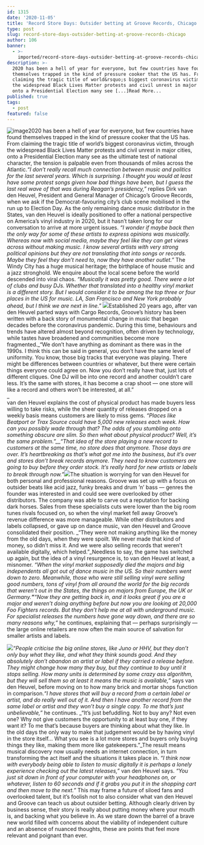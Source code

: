 ```yaml
---
id: 1315
date: '2020-11-05'
title: 'Record Store Days: Outsider betting at Groove Records, Chicago - Loose Lips'
type: post
slug: record-store-days-outsider-betting-at-groove-records-chicago
author: 106
banner:
  - >-
    imported/record-store-days-outsider-betting-at-groove-records-chicago/image1315.jpeg
description: >-
  2020 has been a hell of year for everyone, but few countries have found
  themselves trapped in the kind of pressure cooker that the US has. From
  claiming the tragic title of world&rsquo;s biggest coronavirus victim, through
  the widespread Black Lives Matter protests and civil unrest in major cities,
  onto a Presidential Election many see [...]Read More...
published: true
tags:
  - post
featured: false
---
```

![image](../imported/record-store-days-outsider-betting-at-groove-records-chicago/image1315.jpeg)2020 has been a hell of year for everyone, but few countries have found themselves trapped in the kind of pressure cooker that the US has. From claiming the tragic title of world’s biggest coronavirus victim, through the widespread Black Lives Matter protests and civil unrest in major cities, onto a Presidential Election many see as the ultimate test of national character, the tension is palpable even from thousands of miles across the Atlantic._“I don’t really recall much connection between music and politics for the last several years. Which is surprising. I thought you would at least have some protest songs given how bad things have been, but I guess the last real wave of that was during Reagan’s presidency,”_ replies Dirk van den Heuvel, President and General Manager of Chicago’s Groove Records, when we ask if the Democrat-favouring city’s club scene mobilised in the run up to Election Day. As the only remaining dance music distributor in the States, van den Heuvel is ideally positioned to offer a national perspective on America’s vinyl industry in 2020, but it hasn’t taken long for our conversation to arrive at more urgent issues. _“I wonder if maybe back then the only way for some of these artists to express opinions was musically. Whereas now with social media, maybe they feel like they can get views across without making music. I know several artists with very strong political opinions but they are not translating that into songs or records. Maybe they feel they don’t need to, now they have another outlet.”_ The Windy City has a huge musical heritage; the birthplace of house music and a jazz stronghold. We enquire about the local scene before the world descended into viral chaos. _“Musically it was pretty good. There were a lot of clubs and busy DJs. Whether that translated into a healthy vinyl market is a different story. But I would consider it to be among the top three or four places in the US for music. LA, San Francisco and New York probably ahead, but I think we are next in line.”_ ![](/wp-content/uploads/live/img/wysiwyg/5fa177a484e33.jpg)Established 20 years ago, after van den Heuvel parted ways with Cargo Records, Groove’s history has been written with a back story of monumental change in music that began decades before the coronavirus pandemic. During this time, behaviours and trends have altered almost beyond recognition, often driven by technology, while tastes have broadened and communities become more fragmented._“We don’t have anything as dominant as there was in the 1990s. I think this can be said in general, you don’t have the same level of uniformity. You know, those big tracks that everyone was playing. There might be differences between countries or whatever, but there were certain things everyone could agree on. Now you don’t really have that, just lots of different cliques. One DJ will be into one record and another couldn’t care less. It’s the same with stores, it has become a crap shoot — one store will like a record and others won’t be interested, at all.”  
_  
van den Heuvel explains the cost of physical product has made buyers less willing to take risks, while the sheer quantity of releases dropped on a weekly basis means customers are likely to miss gems. _“Places like Beatport or Trax Source could have 5,000 new releases each week. How can you possibly wade through that? The odds of you stumbling onto something obscure are slim. So then what about physical product? Well, it’s the same problem.”__“That idea of the store playing a new record to customers at the same time, no store does that anymore. Those days are over. It’s heartbreaking as that’s what got me into the business, but it’s over and stores don’t break records anymore. They need to know customers are going to buy before they order stock. It’s really hard for new artists or labels to break through now.”_![](/wp-content/uploads/live/img/wysiwyg/5fa177b4e7f44.jpg)The situation is worrying for van den Heuvel for both personal and professional reasons. Groove was set up with a focus on outsider beats like acid jazz, funky breaks and drum ’n’ bass — genres the founder was interested in and could see were overlooked by other distributors. The company was able to carve out a reputation for backing dark horses. Sales from these specialists cuts were lower than the big room tunes rivals focused on, so when the vinyl market fell away Groove’s revenue difference was more manageable. While other distributors and labels collapsed, or gave up on dance music, van den Heuvel and Groove consolidated their position. _“They were not making anything like the money from the old days, when they were spoilt. We never made that kind of money, so didn’t miss it. And we were also selling records that weren’t available digitally, which helped.”_Needless to say, the game has switched up again, but the idea of a vinyl resurgence is, to van den Heuvel at least, a misnomer. _“When the vinyl market supposedly died the majors and big independents all got out of dance music in the US. So their numbers went down to zero. Meanwhile, those who were still selling vinyl were selling good numbers, tons of vinyl from all around the world for the big records that weren’t out in the States, the things on majors from Europe, the UK or Germany.__”__“Now they are getting back in, and it looks great if you are a major and weren’t doing anything before but now you are looking at 20,000 Foo Fighters records. But they don’t help me at all with underground music. For specialist releases the numbers have gone way down, and there are so many reasons why,”_ he continues, explaining that — perhaps surprisingly — the large online retailers are now often the main source of salvation for smaller artists and labels. 

![](/wp-content/uploads/live/img/wysiwyg/5fa177f310437.jpg)_“People criticise the big online stores, like Juno or HHV, but they don’t only buy what they like, and what they think sounds good. And they absolutely don’t abandon an artist or label if they carried a release before. They might change how many they buy, but they continue to buy until it stops selling. How many units is determined by some crazy ass algorithm, but they will sell them so at least it means the music is available,”_ says van den Heuvel, before moving on to how many brick and mortar shops function in comparison._“I have stores that will buy a record from a certain label or artist, and do really well out of it. And then I have another record from the same label or artist and they won’t buy a single copy. To me that’s just unbelievable,”_ he continues. _“It’s just befuddling. Not to buy any? Not even one? Why not give customers the opportunity to at least buy one, if they want it? To me that’s because buyers are thinking about what they like. In the old days the only way to make that judgement would be by having vinyl in the store itself… What you see is a lot more stores and buyers only buying things they like, making them more like gatekeepers.”_The result means musical discovery now usually needs an internet connection, in turn transforming the act itself and the situations it takes place in. _“I think now with everybody being able to listen to music digitally it is perhaps a lonely experience checking out the latest releases,”_ van den Heuvel says. _“You just sit down in front of your computer with your headphones on, or whatever, listen to 60 seconds and if it grabs you put it in the shopping cart and then move to the next.”_ This may frame a future of siloed fans and overlooked talent, but it’s foolish not to also consider what van den Heuvel and Groove can teach us about outsider betting. Although clearly driven by business sense, their story is really about putting money where your mouth is, and backing what you believe in. As we stare down the barrel of a brave new world filled with concerns about the viability of independent culture and an absence of nuanced thoughts, these are points that feel more relevant and poignant than ever.